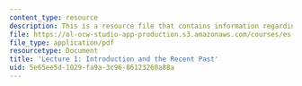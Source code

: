 ```yaml
---
content_type: resource
description: This is a resource file that contains information regarding lecture 1.
file: https://ol-ocw-studio-app-production.s3.amazonaws.com/courses/es-256-the-coming-years-spring-2008/5e65ee5d1029fa9a3c9686123260a88a_MITES_256S08_Lec01.pdf
file_type: application/pdf
resourcetype: Document
title: 'Lecture 1: Introduction and the Recent Past'
uid: 5e65ee5d-1029-fa9a-3c96-86123260a88a
---
```


